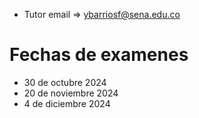 - Tutor email => ybarriosf@sena.edu.co
# Fechas de examenes
- 30 de octubre 2024
- 20 de noviembre 2024
- 4 de diciembre 2024
